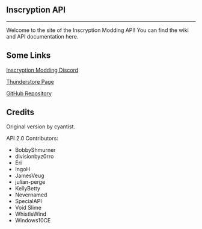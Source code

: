 ## Inscryption API
---
Welcome to the site of the Inscryption Modding API!
You can find the wiki and API documentation here.

## Some Links
[Inscryption Modding Discord](https://discord.gg/QrJEF5Denm)

[Thunderstore Page](https://inscryption.thunderstore.io/package/API_dev/API/)

[GitHub Repository](https://github.com/InscryptionModding/InscryptionAPI)

## Credits
Original version by cyantist.

API 2.0 Contributors:
- BobbyShmurner
- divisionbyz0rro
- Eri
- IngoH
- JamesVeug
- julian-perge
- KellyBetty
- Nevernamed
- SpecialAPI
- Void Slime
- WhistleWind
- Windows10CE